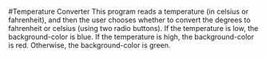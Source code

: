 #Temperature Converter
This program reads a temperature (in celsius or fahrenheit), and then the user chooses whether to convert the degrees to fahrenheit or celsius (using two radio buttons). If the temperature is low, the background-color is blue. If the temperature is high, the background-color is red. Otherwise, the background-color is green. 